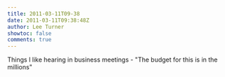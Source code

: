```yaml
---
title: 2011-03-11T09-38
date: 2011-03-11T09:38:48Z
author: Lee Turner
showtoc: false
comments: true
---
```


Things I like hearing in business meetings - "The budget for this is in the millions"

